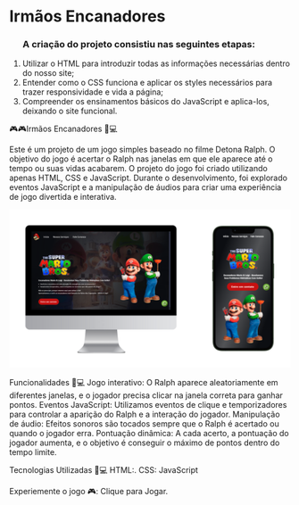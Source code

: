 
<h1>Irmãos Encanadores</h1>
<ol>
<h3>A criação do projeto consistiu nas seguintes etapas:</h3>
<li>Utilizar o HTML para introduzir todas as informações necessárias dentro do nosso site;</li>
<li>Entender como o CSS funciona e aplicar os styles necessários para trazer responsividade e vida a página;</li>
<li>Compreender os ensinamentos básicos do JavaScript e aplica-los, deixando o site funcional.</li>
</ol>


🎮🎮Irmãos Encanadores 🎯💻

Este é um projeto de um jogo simples baseado no filme Detona Ralph. O objetivo do jogo é acertar o Ralph nas janelas em que ele aparece até o tempo ou suas vidas acabarem. O projeto do jogo foi criado utilizando apenas HTML, CSS e JavaScript. Durante o desenvolvimento, foi explorado eventos JavaScript e a manipulação de áudios para criar uma experiência de jogo divertida e interativa.


<img max-width="100%" src="https://raw.githubusercontent.com/rodrigor-ti/encanadores/refs/heads/main/src/images/banner%20apresenta%C3%A7%C3%A3o.png"/>

Funcionalidades 🎯💻
Jogo interativo: O Ralph aparece aleatoriamente em diferentes janelas, e o jogador precisa clicar na janela correta para ganhar pontos.
Eventos JavaScript: Utilizamos eventos de clique e temporizadores para controlar a aparição do Ralph e a interação do jogador.
Manipulação de áudio: Efeitos sonoros são tocados sempre que o Ralph é acertado ou quando o jogador erra.
Pontuação dinâmica: A cada acerto, a pontuação do jogador aumenta, e o objetivo é conseguir o máximo de pontos dentro do tempo limite.

Tecnologias Utilizadas 🎯💻
HTML:.
CSS:
JavaScript

Experiemente o jogo 🎮: Clique para Jogar.


